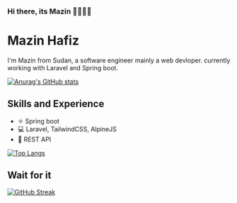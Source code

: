 ### Hi there, its Mazin 👋👨🏽‍💻

# Mazin Hafiz
I'm Mazin from Sudan, a software engineer mainly a web devloper. currently working with Laravel and Spring boot. 


[![Anurag's GitHub stats](https://github-readme-stats.vercel.app/api?username=3neef&show_icons=true&theme=gruvbox)](https://github.com/anuraghazra/github-readme-stats)

## Skills and Experience
* ⚛ Spring boot
* 💻 Laravel, TailwindCSS, AlpineJS
* 🧩 REST API 

[![Top Langs](https://github-readme-stats.vercel.app/api/top-langs/?username=3neef&layout=compact&theme=gruvbox)](https://github.com/anuraghazra/github-readme-stats)
## Wait for it
[![GitHub Streak](http://github-readme-streak-stats.herokuapp.com?user=3neef&theme=dark&background=000000)](https://git.io/streak-stats)

